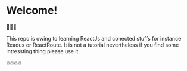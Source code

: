 # Welcome!

:rocket::rocket::rocket:

This repo is owing to learning ReactJs and conected stuffs for instance Readux or ReactRoute. It is not a tutorial nevertheless if you find some intressting thing please use it.

:fire::fire::fire::fire: